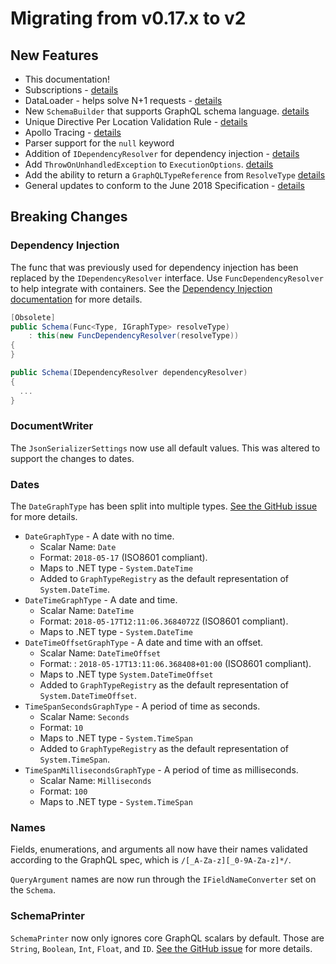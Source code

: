 # Migrating from v0.17.x to v2

## New Features

* This documentation!
* Subscriptions - [details](https://graphql-dotnet.github.io/docs/getting-started/subscriptions)
* DataLoader - helps solve N+1 requests - [details](https://graphql-dotnet.github.io/docs/guides/dataloader)
* New `SchemaBuilder` that supports GraphQL schema language. [details](https://graphql-dotnet.github.io/docs/getting-started/introduction#schema-first-approach)
* Unique Directive Per Location Validation Rule -  [details](https://github.com/graphql-dotnet/graphql-dotnet/issues/231)
* Apollo Tracing - [details](https://graphql-dotnet.github.io/docs/getting-started/metrics)
* Parser support for the `null` keyword
* Addition of `IDependencyResolver` for dependency injection - [details](https://graphql-dotnet.github.io/docs/getting-started/dependency-injection)
* Add `ThrowOnUnhandledException` to `ExecutionOptions`. [details](https://github.com/graphql-dotnet/graphql-dotnet/pull/776)
* Add the ability to return a `GraphQLTypeReference` from `ResolveType` [details](https://github.com/graphql-dotnet/graphql-dotnet/pull/775)
* General updates to conform to the June 2018 Specification - [details](https://github.com/facebook/graphql/releases/tag/June2018)

## Breaking Changes

### Dependency Injection

The func that was previously used for dependency injection has been replaced by the `IDependencyResolver` interface.  Use `FuncDependencyResolver` to help integrate with containers.  See the [Dependency Injection documentation](https://graphql-dotnet.github.io/docs/getting-started/dependency-injection) for more details.

```csharp
[Obsolete]
public Schema(Func<Type, IGraphType> resolveType)
    : this(new FuncDependencyResolver(resolveType))
{
}

public Schema(IDependencyResolver dependencyResolver)
{
  ...
}
```

### DocumentWriter

The `JsonSerializerSettings` now use all default values.  This was altered to support the changes to dates.

### Dates

The `DateGraphType` has been split into multiple types.  [See the GitHub issue](https://github.com/graphql-dotnet/graphql-dotnet/issues/662) for more details.

- `DateGraphType` - A date with no time.
  - Scalar Name: `Date`
  - Format: `2018-05-17` (ISO8601 compliant).
  - Maps to .NET type - `System.DateTime`
  - Added to `GraphTypeRegistry` as the default representation of `System.DateTime`.
- `DateTimeGraphType` - A date and time.
  - Scalar Name: `DateTime`
  - Format: `2018-05-17T12:11:06.3684072Z` (ISO8601 compliant).
  - Maps to .NET type - `System.DateTime`
- `DateTimeOffsetGraphType`  - A date and time with an offset.
  - Scalar Name: `DateTimeOffset`
  - Format: : `2018-05-17T13:11:06.368408+01:00` (ISO8601 compliant).
  - Maps to .NET type `System.DateTimeOffset`
  - Added to `GraphTypeRegistry` as the default representation of `System.DateTimeOffset`.
- `TimeSpanSecondsGraphType` - A period of time as seconds.
  - Scalar Name: `Seconds`
  - Format: `10`
  - Maps to .NET type - `System.TimeSpan`
  - Added to `GraphTypeRegistry` as the default representation of `System.TimeSpan`.
- `TimeSpanMillisecondsGraphType` - A period of time as milliseconds.
  - Scalar Name: `Milliseconds`
  - Format: `100`
  - Maps to .NET type - `System.TimeSpan`

### Names

Fields, enumerations, and arguments all now have their names validated according to the GraphQL spec, which is `/[_A-Za-z][_0-9A-Za-z]*/`.

`QueryArgument` names are now run through the `IFieldNameConverter` set on the `Schema`.

### SchemaPrinter

`SchemaPrinter` now only ignores core GraphQL scalars by default.  Those are `String`, `Boolean`, `Int`, `Float`, and `ID`.  [See the GitHub issue](https://github.com/graphql-dotnet/graphql-dotnet/issues/378) for more details.
